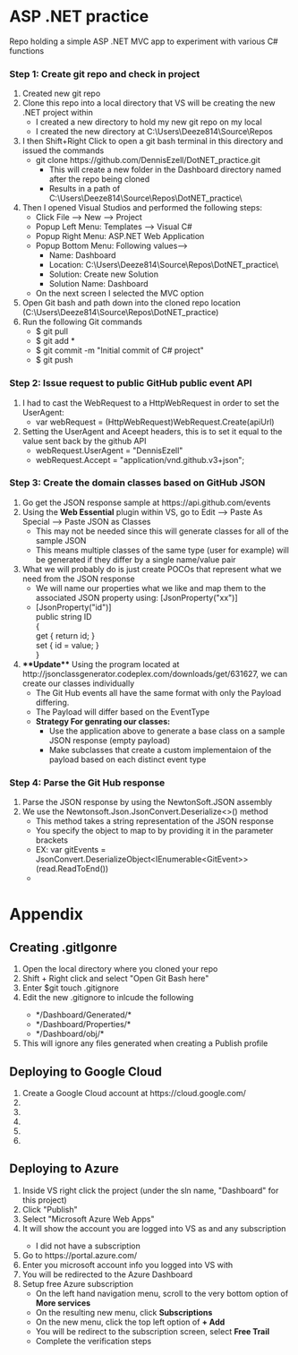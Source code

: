 # ASP .NET practice
Repo holding a simple ASP .NET MVC app to experiment with various C# functions


### Step 1: Create git repo and check in project
<ol>
  <li>Created new git repo </li>
  <li>Clone this repo into a local directory that VS will be creating the new .NET project within
    <ul>
      <li>I created a new directory to hold my new git repo on my local </li>
      <li>I created the new directory at C:\Users\Deeze814\Source\Repos </li>
    </ul>
  </li>
  <li>I then Shift+Right Click to open a git bash terminal in this directory and issued the commands
    <ul>
      <li>git clone https://github.com/DennisEzell/DotNET_practice.git
        <ul>
          <li>This will create a new folder in the Dashboard directory named after the repo being cloned</li>
          <li>Results in a path of C:\Users\Deeze814\Source\Repos\DotNET_practice\</li>
        </ul>
      </li>      
    </ul>
  </li>
  <li>Then I opened Visual Studios and performed the following steps:
    <ul>
      <li>Click File --> New --> Project</li>
      <li>Popup Left Menu:   Templates --> Visual C#</li>
      <li>Popup Right Menu:  ASP.NET Web Application</li>
      <li>Popup Bottom Menu: Following values-->
          <ul>
            <li>Name:           Dashboard</li>
            <li>Location:       C:\Users\Deeze814\Source\Repos\DotNET_practice\</li>
            <li>Solution:       Create new Solution</li>
            <li>Solution Name:  Dashboard</li>
          </ul>
      </li>
      <li>On the next screen I selected the MVC option</li>
    </ul>
  </li>
  <li>Open Git bash and path down into the cloned repo location (C:\Users\Deeze814\Source\Repos\DotNET_practice)</li>
  <li>Run the following Git commands
    <ul>
      <li>$ git pull</li>
      <li>$ git add *</li>
      <li>$ git commit -m "Initial commit of C# project"</li>
      <li>$ git push</li>
    </ul>
  </li>
</ol>
  
### Step 2: Issue request to public GitHub public event API
<ol>
  <li>I had to cast the WebRequest to a HttpWebRequest in order to set the UserAgent:
    <ul><li>var webRequest = (HttpWebRequest)WebRequest.Create(apiUrl)</li></ul>
  </li>
  <li>Setting the UserAgent and Aceept headers, this is to set it equal to the value sent back by the github API
    <ul>
      <li>webRequest.UserAgent = "DennisEzell"</li>
      <li>webRequest.Accept = "application/vnd.github.v3+json";</li>
    </ul>
  </li>
</ol>

### Step 3: Create the domain classes based on GitHub JSON 
<ol>
  <li>Go get the JSON response sample at https://api.github.com/events</li>
  <li>Using the <b>Web Essential</b> plugin within VS, go to Edit --> Paste As Special --> Paste JSON as Classes
    <ul>
      <li>This may not be needed since this will generate classes for all of the sample JSON</li>
      <li>This means multiple classes of the same type (user for example) will be generated if they differ by a single name/value pair</li>
    </ul>
  </li>
  <li>What we will probably do is just create POCOs that represent what we need from the JSON response
    <ul>
      <li>We will name our properties what we like and map them to the associated JSON property using: [JsonProperty("xx")]</li>
      <li>
      [JsonProperty("id")]<br>
        public string ID <br>
        {<br>
            get { return id; }<br>
            set { id = value; }<br>
        }<br>
      </li>
    </ul>
  </li>
  <li><b>**Update**</b> Using the program located at http://jsonclassgenerator.codeplex.com/downloads/get/631627, we can create our classes individually
    <ul>
      <li>The Git Hub events all have the same format with only the Payload differing.</li>
      <li>The Payload will differ based on the EventType</li>
      <li><b>Strategy For genrating our classes:</b> 
          <ul>
            <li>Use the application above to generate a base class on a sample JSON response (empty payload)</li>
            <li>Make subclasses that create a custom implementaion of the payload based on each distinct event type</li>
          </ul>
      </li>
    </ul>
  </li>  
</ol>

### Step 4: Parse the Git Hub response
<ol>
  <li>Parse the JSON response by using the NewtonSoft.JSON assembly</li>
  <li>We use the Newtonsoft.Json.JsonConvert.Deserialize&lt&gt() method
      <ul>
        <li>This method takes a string representation of the JSON response</li>
        <li>You specify the object to map to by providing it in the parameter brackets</li>
        <li>EX: var gitEvents = JsonConvert.DeserializeObject&ltIEnumerable&ltGitEvent&gt&gt(read.ReadToEnd())</li>
        <li></li>
      </ul>
  </li>
</ol>


# Appendix
## Creating .gitIgonre
<ol>
  <li>Open the local directory where you cloned your repo</li>
  <li>Shift + Right click and select "Open Git Bash here"</li>
  <li>Enter $git touch .gitignore</li>
  <li>Edit the new .gitignore to inlcude the following</li>
    <ul>
      <li>*/Dashboard/Generated/*</li>
      <li>*/Dashboard/Properties/*</li>
      <li>*/Dashboard/obj/*</li>
    </ul>
    <li>This will ignore any files generated when creating a Publish profile</li>
</ol>


## Deploying to Google Cloud </br>
<ol>
  <li>Create a Google Cloud account at https://cloud.google.com/</li>
  <li></li>
  <li></li>
  <li></li>
  <li></li>
  <li></li>
</ol>

## Deploying to Azure
<ol>
  <li>Inside VS right click the project (under the sln name, "Dashboard" for this project)</li>
  <li>Click "Publish"</li>
  <li>Select "Microsoft Azure Web Apps"</li>
  <li>It will show the account you are logged into VS as and any subscription</li>
    <ul><li>I did not have a subscription</li></ul>
  <li>Go to https://portal.azure.com/ </li>
  <li>Enter you microsoft account info you logged into VS with</li>
  <li>You will be redirected to the Azure Dashboard</li>
  <li>Setup free Azure subscription
    <ul>
      <li>On the left hand navigation menu, scroll to the very bottom option of <b>More services</b></li>
      <li>On the resulting new menu, click <b>Subscriptions</b></li>
      <li>On the new menu, click the top left option of <b>+ Add</b></li>
      <li>You will be redirect to the subscription screen, select <b>Free Trail</b></li>
      <li>Complete the verification steps</li>
    </ul>
   </li>
 </ol>


